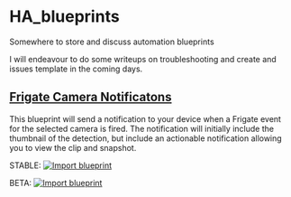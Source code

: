 # HA_blueprints
Somewhere to store and discuss automation blueprints

I will endeavour to do some writeups on troubleshooting and create and issues template in the coming days.

## [Frigate Camera Notificatons](https://github.com/SgtBatten/HA_blueprints/tree/main/Frigate%20Camera%20Notifications)

This blueprint will send a notification to your device when a Frigate event for the selected camera is fired. The notification will initially include the thumbnail of the detection, but include an actionable notification allowing you to view the clip and snapshot.

STABLE: [![Import blueprint](https://my.home-assistant.io/badges/blueprint_import.svg)](https://my.home-assistant.io/redirect/blueprint_import/?blueprint_url=https%3A%2F%2Fgithub.com%2FSgtBatten/HA_blueprints/blob/main/Frigate%20Camera%20Notifications/Stable)

BETA: [![Import blueprint](https://my.home-assistant.io/badges/blueprint_import.svg)](https://my.home-assistant.io/redirect/blueprint_import/?blueprint_url=https%3A%2F%2Fgithub.com%2FSgtBatten/HA_blueprints/blob/main/Frigate%20Camera%20Notifications/Beta)

